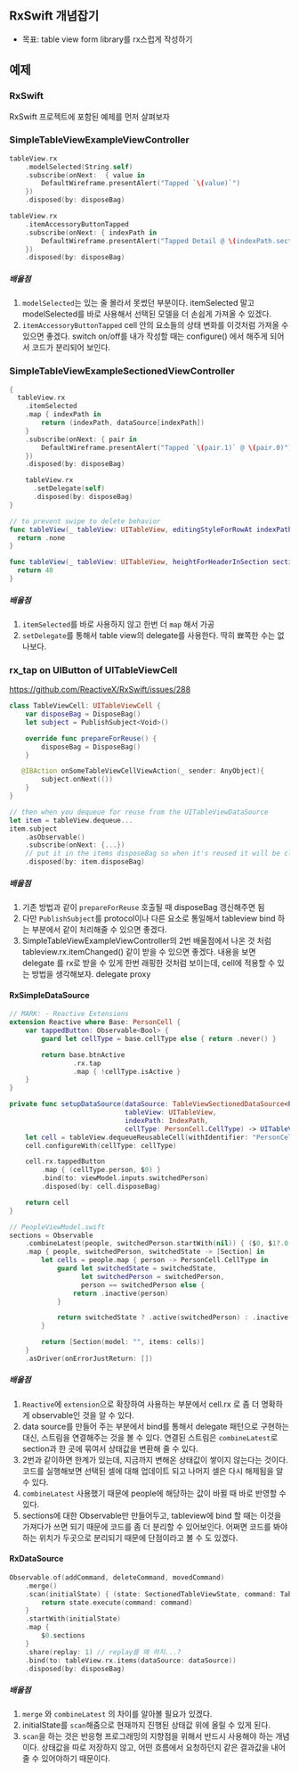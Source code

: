 ## RxSwift 개념잡기

* 목표: table view form library를 rx스럽게 작성하기

## 예제
### RxSwift
RxSwift 프로젝트에 포함된 예제를 먼저 살펴보자
### SimpleTableViewExampleViewController
```swift
tableView.rx
    .modelSelected(String.self)
    .subscribe(onNext:  { value in
        DefaultWireframe.presentAlert("Tapped `\(value)`")
    })
    .disposed(by: disposeBag)

tableView.rx
    .itemAccessoryButtonTapped
    .subscribe(onNext: { indexPath in
        DefaultWireframe.presentAlert("Tapped Detail @ \(indexPath.section),\(indexPath.row)")
    })
    .disposed(by: disposeBag)

```
##### 배울점
1. `modelSelected`는 있는 줄 몰라서 못썼던 부분이다.
itemSelected 말고 modelSelected를 바로 사용해서 선택된 모델을 더 손쉽게 가져올 수 있겠다.
2. `itemAccessoryButtonTapped` cell 안의 요소들의 상태 변화를 이것처럼 가져올 수 있으면 좋겠다.
switch on/off를 내가 작성할 때는 configure() 에서 해주게 되어서 코드가 분리되어 보인다.

### SimpleTableViewExampleSectionedViewController
```swift
{
  tableView.rx
    .itemSelected
    .map { indexPath in
        return (indexPath, dataSource[indexPath])
    }
    .subscribe(onNext: { pair in
        DefaultWireframe.presentAlert("Tapped `\(pair.1)` @ \(pair.0)")
    })
    .disposed(by: disposeBag)

    tableView.rx
      .setDelegate(self)
      .disposed(by: disposeBag)
}

// to prevent swipe to delete behavior
func tableView(_ tableView: UITableView, editingStyleForRowAt indexPath: IndexPath) -> UITableViewCellEditingStyle {
  return .none
}

func tableView(_ tableView: UITableView, heightForHeaderInSection section: Int) -> CGFloat {
  return 40
}

```
##### 배울점
1. `itemSelected`를 바로 사용하지 않고 한번 더 `map` 해서 가공
2. `setDelegate`를 통해서 table view의 delegate를 사용한다. 딱히 뾰쪽한 수는 없나보다.


### rx_tap on UIButton of UITableViewCell
https://github.com/ReactiveX/RxSwift/issues/288
```swift
class TableViewCell: UITableViewCell {
    var disposeBag = DisposeBag()
    let subject = PublishSubject<Void>()

    override func prepareForReuse() {
        disposeBag = DisposeBag()
    }

   @IBAction onSomeTableViewCellViewAction(_ sender: AnyObject){
        subject.onNext(())
    }
}

// then when you dequeue for reuse from the UITableViewDataSource
let item = tableView.dequeue...
item.subject
    .asObservable()
    .subscribe(onNext: {...})
    // put it in the items disposeBag so when it's reused it will be cleared
    .disposed(by: item.disposeBag)
```
##### 배울점
1. 기존 방법과 같이 `prepareForReuse` 호출될 때 disposeBag 갱신해주면 됨
2. 다만 `PublishSubject`를 protocol이나 다른 요소로 통일해서 tableview bind 하는 부분에서 같이 처리해줄 수 있으면 좋겠다.
3. SimpleTableViewExampleViewController의 2번 배울점에서 나온 것 처럼 tableview.rx.itemChanged() 같이 받을 수 있으면 좋겠다. 내용을 보면 delegate 를 rx로 받을 수 있게 한번 래핑한 것처럼 보이는데, cell에 적용할 수 있는 방법을 생각해보자. delegate proxy

#### RxSimpleDataSource
```swift
// MARK: - Reactive Extensions
extension Reactive where Base: PersonCell {
    var tappedButton: Observable<Bool> {
        guard let cellType = base.cellType else { return .never() }

        return base.btnActive
                .rx.tap
                .map { !cellType.isActive }
    }
}

private func setupDataSource(dataSource: TableViewSectionedDataSource<PeopleViewModel.Section>,
                             tableView: UITableView,
                             indexPath: IndexPath,
                             cellType: PersonCell.CellType) -> UITableViewCell {
    let cell = tableView.dequeueReusableCell(withIdentifier: "PersonCell", for: indexPath) as? PersonCell ?? PersonCell()
    cell.configureWith(cellType: cellType)

    cell.rx.tappedButton
        .map { (cellType.person, $0) }
        .bind(to: viewModel.inputs.switchedPerson)
        .disposed(by: cell.disposeBag)

    return cell
}
```


```swift
// PeopleViewModel.swift
sections = Observable
    .combineLatest(people, switchedPerson.startWith(nil)) { ($0, $1?.0, $1?.1) }
    .map { people, switchedPerson, switchedState -> [Section] in
        let cells = people.map { person -> PersonCell.CellType in
            guard let switchedState = switchedState,
                  let switchedPerson = switchedPerson,
                  person == switchedPerson else {
                return .inactive(person)
            }

            return switchedState ? .active(switchedPerson) : .inactive(switchedPerson)
        }

        return [Section(model: "", items: cells)]
    }
    .asDriver(onErrorJustReturn: [])

```

##### 배울점
1. `Reactive`에 `extension`으로 확장하여 사용하는 부분에서 cell.rx 로 좀 더 명확하게 observable인 것을 알 수 있다.
2. data source를 만들어 주는 부분에서 bind를 통해서 delegate 패턴으로 구현하는 대신, 스트림을 연결해주는 것을 볼 수 있다. 연결된 스트림은 `combineLatest`로 section과 한 곳에 묶여서 상태값을 변환해 줄 수 있다.
3. 2번과 같이하면 한계가 있는데, 지금까지 변해온 상태값이 쌓이지 않는다는 것이다. 코드를 실행해보면 선택된 셀에 대해 업데이트 되고 나머지 셀은 다시 해제됨을 알 수 있다.
4. `combineLatest` 사용했기 때문에 people에 해당하는 값이 바뀔 때 바로 반영할 수 있다.
5. sections에 대한 Observable만 만들어두고, tableview에 bind 할 때는 이것을 가져다가 쓰면 되기 때문에 코드를 좀 더 분리할 수 있어보인다. 어쩌면 코드를 봐야하는 위치가 두곳으로 분리되기 때문에 단점이라고 볼 수 도 있겠다.

#### RxDataSource
```swift
Observable.of(addCommand, deleteCommand, movedCommand)
    .merge()
    .scan(initialState) { (state: SectionedTableViewState, command: TableViewEditingCommand) -> SectionedTableViewState in
        return state.execute(command: command)
    }
    .startWith(initialState)
    .map {
        $0.sections
    }
    .share(replay: 1) // replay를 왜 하지...?
    .bind(to: tableView.rx.items(dataSource: dataSource))
    .disposed(by: disposeBag)
```
##### 배울점
1. `merge` 와 `combineLatest` 의 차이를 알아볼 필요가 있겠다.
2. initialState를 `scan`해줌으로 현재까지 진행된 상태값 위에 올릴 수 있게 된다.
3. `scan`을 하는 것은 반응형 프로그래밍의 지향점을 위해서 반드시 사용해야 하는 개념이다. 상태값을 따로 저장하지 않고, 어떤 흐름에서 요청하던지 같은 결과값을 내어줄 수 있어야하기 때문이다.
